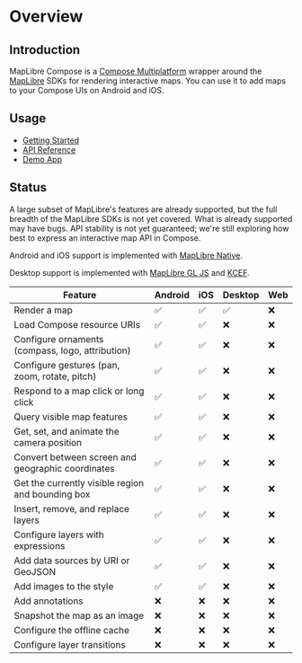 # Overview

## Introduction

MapLibre Compose is a [Compose Multiplatform][compose] wrapper around the
[MapLibre][maplibre] SDKs for rendering interactive maps. You can use it to add
maps to your Compose UIs on Android and iOS.

## Usage

- [Getting Started](./getting-started.md)
- [API Reference](./api/index.html)
- [Demo App][repo-demo]

## Status

A large subset of MapLibre's features are already supported, but the full
breadth of the MapLibre SDKs is not yet covered. What is already supported may
have bugs. API stability is not yet guaranteed; we're still exploring how best
to express an interactive map API in Compose.

Android and iOS support is implemented with [MapLibre Native][maplibre-native].

Desktop support is implemented with [MapLibre GL JS][maplibre-js] and
[KCEF][kcef].

| Feature                                           | Android            | iOS                | Desktop            | Web |
| ------------------------------------------------- | ------------------ | ------------------ | ------------------ | --- |
| Render a map                                      | :white_check_mark: | :white_check_mark: | :white_check_mark: | :x: |
| Load Compose resource URIs                        | :white_check_mark: | :white_check_mark: | :x:                | :x: |
| Configure ornaments (compass, logo, attribution)  | :white_check_mark: | :white_check_mark: | :x:                | :x: |
| Configure gestures (pan, zoom, rotate, pitch)     | :white_check_mark: | :white_check_mark: | :x:                | :x: |
| Respond to a map click or long click              | :white_check_mark: | :white_check_mark: | :x:                | :x: |
| Query visible map features                        | :white_check_mark: | :white_check_mark: | :x:                | :x: |
| Get, set, and animate the camera position         | :white_check_mark: | :white_check_mark: | :x:                | :x: |
| Convert between screen and geographic coordinates | :white_check_mark: | :white_check_mark: | :x:                | :x: |
| Get the currently visible region and bounding box | :white_check_mark: | :white_check_mark: | :x:                | :x: |
| Insert, remove, and replace layers                | :white_check_mark: | :white_check_mark: | :x:                | :x: |
| Configure layers with expressions                 | :white_check_mark: | :white_check_mark: | :x:                | :x: |
| Add data sources by URI or GeoJSON                | :white_check_mark: | :white_check_mark: | :x:                | :x: |
| Add images to the style                           | :white_check_mark: | :white_check_mark: | :x:                | :x: |
| Add annotations                                   | :x:                | :x:                | :x:                | :x: |
| Snapshot the map as an image                      | :x:                | :x:                | :x:                | :x: |
| Configure the offline cache                       | :x:                | :x:                | :x:                | :x: |
| Configure layer transitions                       | :x:                | :x:                | :x:                | :x: |

[compose]: https://www.jetbrains.com/compose-multiplatform/
[maplibre]: https://maplibre.org/
[maplibre-native]: https://github.com/maplibre/maplibre-native
[maplibre-js]: https://github.com/maplibre/maplibre-gl-js
[kcef]: https://github.com/DatL4g/KCEF
[repo-demo]: https://github.com/sargunv/maplibre-compose/tree/main/demo-app
